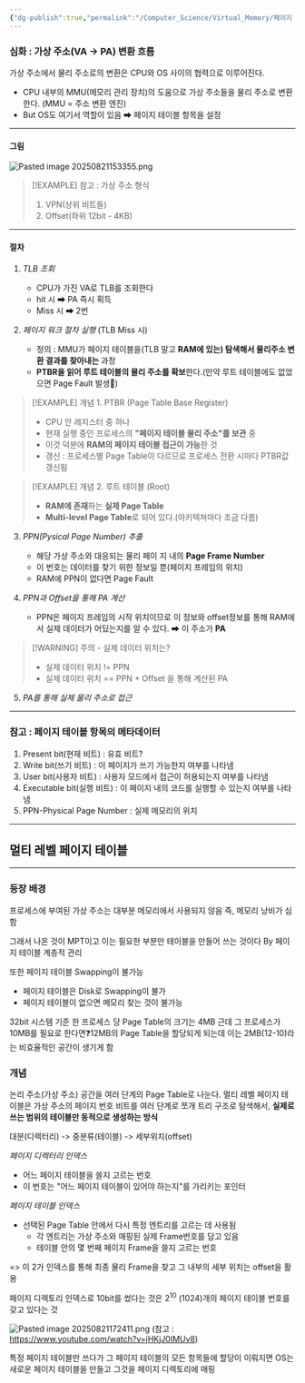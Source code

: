 ```yaml
---
{"dg-publish":true,"permalink":"/Computer_Science/Virtual_Memory/페이지 설정/","noteIcon":"","created":"2025-08-21T14:39:45.289+09:00","updated":"2025-09-05T02:39:31.972+09:00"}
---
```



### 심화 : 가상 주소(VA -> PA) 변환 흐름 
가상 주소에서 물리 주소로의 변환은 CPU와 OS 사이의 협력으로 이루어진다.
- CPU 내부의 MMU(메모리 관리 장치)의 도움으로 가상 주소들을 물리 주소로 변환한다. (MMU = 주소 변환 엔진)
- But OS도 여기서 역할이 있음 ➡ 페이지 테이블 항목을 설정 

---
#### 그림 
![Pasted image 20250821153355.png](/img/user/supporter/image/Pasted%20image%2020250821153355.png)
>[!EXAMPLE] 참고 : 가상 주소 형식 
>1. VPN(상위 비트들)
>2. Offset(하위 12bit - 4KB)

---
#### 절차 
1. *TLB 조회* 
	- CPU가 가진 VA로 TLB를 조회한다
	- hit 시 ➡ PA 즉시 획득
	- Miss 시 ➡ 2번 
	  
2. *페이지 워크 절차 실행* (TLB Miss 시)
	- 정의 : MMU가 페이지 테이블을(TLB 말고 **RAM에 있는) 탐색해서 물리주소 변환 결과를 찾아내는** 과정 
	- **PTBR을 읽어 루트 테이블의 물리 주소를 확보**한다.(만약 루트 테이블에도 없었으면 Page Fault 발생💢)

>[!EXAMPLE] 개념 1. PTBR (Page Table Base Register)
>- CPU 안 레지스터 중 하나 
>- 현재 실행 중인 프로세스의 **"페이지 테이블 물리 주소"를 보관** 중
>- 이것 덕분에 **RAM의 페이지 테이블 접근이 가능**한 것 
>- 갱신 : 프로세스별 Page Table이 다르므로 프로세스 전환 시마다 PTBR값 갱신됨 


>[!EXAMPLE] 개념 2. 루트 테이블 (Root)
>- **RAM에 존재**하는 **실제 Page Table**
>- **Multi-level Page Table**로 되어 있다.(아키텍쳐마다 조금 다름)


3. *PPN(Pysical Page Number) 추출*
	- 해당 가상 주소와 대응되는 물리 페이 지 내의 **Page Frame Number**
	- 이 번호는 데이터를 찾기 위한 정보일 뿐(페이지 프레임의 위치)
	- RAM에 PPN이 없다면 Page Fault 
	  
4. *PPN과 Offset을 통해 PA 계산*
	- PPN은 페이지 프레임의 시작 위치이므로 이 정보와 offset정보를 통해 RAM에서 실제 데이터가 어딨는지를 알 수 있다. ➡ 이 주소가 **PA** 
	  
> [!WARNING] 주의 - 실제 데이터 위치는?
> - 실제 데이터 위치 != PPN
> - 실제 데이터 위치 == PPN + Offset 을 통해 계산된 PA

5. *PA를 통해 실제 물리 주소로 접근* 

---
###  참고 : 페이지 테이블 항목의 메타데이터 

1. Present bit(현재 비트) : 유효 비트?
2. Write bit(쓰기 비트) : 이 페이지가 쓰기 가능한지 여부를 나타냄 
3. User bit(사용자 비트) : 사용자 모드에서 접근이 허용되는지 여부를 나타냄
4. Executable bit(실행 비트) : 이 페이지 내의 코드를 실행할 수 있는지 여부를 나타냄 
5. PPN-Physical Page Number : 실제 메모리의 위치 


---
## 멀티 레벨 페이지 테이블 


---
### 등장 배경 

프로세스에 부여된 가상 주소는 대부분 메모리에서 사용되지 않음
즉, 메모리 낭비가 심함 

그래서 나온 것이 MPT이고 이는 필요한 부분만 테이블을 만들어 쓰는 것이다 By 페이지 테이블 계층적 관리 

또한 페이지 테이블 Swapping이 불가능
- 페이지 테이블은 Disk로 Swapping이 불가 
- 페이지 테이블이 없으면 메모리 찾는 것이 불가능 

32bit 시스템 기준 한 프로세스 당 Page Table의 크기는 4MB
근데  그 프로세스가 10MB를 필요로 한다면❓12MB의 Page Table을 할당되게 되는데 이는 2MB(12-10)라는 비효율적인 공간이 생기게 함 


### 개념 

논리 주소(가상 주소) 공간을 여러 단계의 Page Table로 나눈다.
멀티 레벨 페이지 테이블은 가상 주소의 페이지 번호 비트를 여러 단계로 쪼개 트리 구조로 탐색해서, **실제로 쓰는 범위의 테이블만 동적으로 생성하는 방식**

대분(디렉터리) -> 중분류(테이블) -> 세부위치(offset)

*페이지 디렉터리 인덱스*
- 어느 페이지 테이블을 쓸지 고르는 번호
- 이 번호는 "어느 페이지 테이블이 있어야 하는지"를 가리키는 포인터 

*페이지 테이블 인덱스*
- 선택된 Page Table 안에서 다시 특정 엔트리를 고르는 데 사용됨
	- 각 엔트리는 가상 주소와 매핑된 실제 Frame번호를 담고 있음 
	- 테이블 안의 몇 번째 페이지 Frame을 쓸지 고르는 번호 

=> 이 2가 인덱스를 통해 최종 물리 Frame을 찾고 그 내부의 세부 위치는 offset을 활용 




페이지 디렉토리 인덱스로 10bit를 썼다는 것은 $2^{10}$ (1024)개의 페이지 테이블 번호를 갖고 있다는 것 

![Pasted image 20250821172411.png](/img/user/supporter/image/Pasted%20image%2020250821172411.png)
(참고 : https://www.youtube.com/watch?v=jHKjJ0IMUv8)

특정 페이지 테이블만 쓰다가 그 페이지 테이블의 모든 항목들에 할당이 이뤄지면  OS는 새로운 페이지 테이블을 만들고 그것을 페이지 디렉토리에 매핑 

